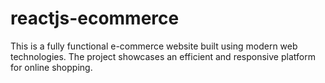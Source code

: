 # reactjs-ecommerce
This is a fully functional e-commerce website built using modern web technologies. The project showcases an efficient and responsive platform for online shopping.
